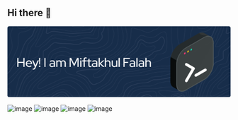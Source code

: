## Hi there 👋

![Miftakhul Falah](assets/github-header-image.png)

![image](https://img.shields.io/badge/JavaScript-323330?style=for-the-badge&logo=javascript&logoColor=F7DF1E) ![image](https://img.shields.io/badge/HTML5-E34F26?style=for-the-badge&logo=html5&logoColor=white) ![image]([{BadgeURLHere}](https://img.shields.io/badge/JavaScript-323330?style=for-the-badge&logo=javascript&logoColor=F7DF1E)) ![image]([{BadgeURLHere}](https://img.shields.io/badge/JavaScript-323330?style=for-the-badge&logo=javascript&logoColor=F7DF1E)) 
